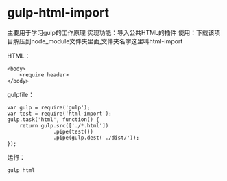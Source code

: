 # gulp-html-import
主要用于学习gulp的工作原理
实现功能：导入公共HTML的插件
使用：下载该项目解压到node_module文件夹里面,文件夹名字这里叫html-import

HTML：
```
<body>
	<require header>
</body>
```

gulpfile：
```
var gulp = require('gulp');
var test = require('html-import');
gulp.task('html', function() {
    return gulp.src(['./*.html'])
               .pipe(test())
               .pipe(gulp.dest('./dist/'));
});
```

运行：
```
gulp html
```
